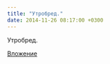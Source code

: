 ```yaml
---
title: "Утробред."
date: 2014-11-26 08:17:00 +0300
---
```


Утробред.

[Вложение](/assets/vk_photos/2/FQ-YOy_anQU.jpg)
